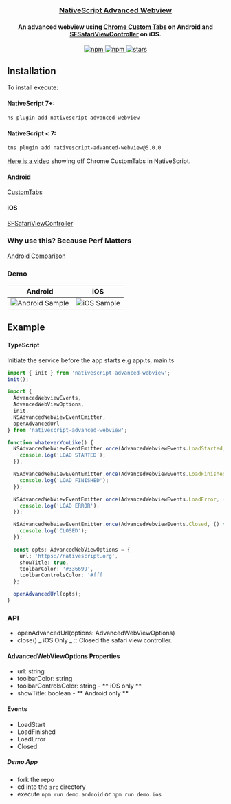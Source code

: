 <a align="center" href="https://www.npmjs.com/package/nativescript-advanced-webview">
    <h3 align="center">NativeScript Advanced Webview</h3>
</a>
<h4 align="center">
An advanced webview using <a href="https://developer.chrome.com/multidevice/android/customtabs#whatarethey">Chrome Custom Tabs</a> on Android and <a href="https://developer.apple.com/reference/safariservices/sfsafariviewcontroller?language=objc">SFSafariViewController</a> on iOS.
</h4>

<p align="center">
    <a href="https://www.npmjs.com/package/nativescript-advanced-webview">
        <img src="https://img.shields.io/npm/v/nativescript-advanced-webview.svg" alt="npm">
    </a>
    <a href="https://www.npmjs.com/package/nativescript-advanced-webview">
        <img src="https://img.shields.io/npm/dt/nativescript-advanced-webview.svg?label=npm%20downloads" alt="npm">
    </a>
    <a href="https://github.com/bradmartin/nativescript-advanced-webview/stargazers">
        <img src="https://img.shields.io/github/stars/bradmartin/nativescript-advanced-webview.svg" alt="stars">
    </a>
</p>

## Installation

To install execute:

#### NativeScript 7+:

```bash
ns plugin add nativescript-advanced-webview
```

#### NativeScript < 7:

```bash
tns plugin add nativescript-advanced-webview@5.0.0
```

[Here is a video](https://youtu.be/LVseK_CZp5g) showing off Chrome CustomTabs in NativeScript.

#### Android

[CustomTabs](https://developer.android.com/reference/android/support/customtabs/package-summary.html)

#### iOS

[SFSafariViewController](https://developer.apple.com/reference/safariservices/sfsafariviewcontroller?language=objc)

### Why use this? Because Perf Matters

[Android Comparison](https://developer.chrome.com/multidevice/images/customtab/performance.gif)

### Demo

| Android                                   | iOS                                             |
| ----------------------------------------- | ----------------------------------------------- |
| ![Android Sample](screens/chromeTabs.gif) | ![iOS Sample](screens/safariViewController.gif) |

## Example

#### TypeScript

Initiate the service before the app starts e.g app.ts, main.ts

```typescript
import { init } from 'nativescript-advanced-webview';
init();
```

```typescript
import {
  AdvancedWebviewEvents,
  AdvancedWebViewOptions,
  init,
  NSAdvancedWebViewEventEmitter,
  openAdvancedUrl
} from 'nativescript-advanced-webview';

function whateverYouLike() {
  NSAdvancedWebViewEventEmitter.once(AdvancedWebviewEvents.LoadStarted, () => {
    console.log('LOAD STARTED');
  });

  NSAdvancedWebViewEventEmitter.once(AdvancedWebviewEvents.LoadFinished, () => {
    console.log('LOAD FINISHED');
  });

  NSAdvancedWebViewEventEmitter.once(AdvancedWebviewEvents.LoadError, () => {
    console.log('LOAD ERROR');
  });

  NSAdvancedWebViewEventEmitter.once(AdvancedWebviewEvents.Closed, () => {
    console.log('CLOSED');
  });

  const opts: AdvancedWebViewOptions = {
    url: 'https://nativescript.org',
    showTitle: true,
    toolbarColor: '#336699',
    toolbarControlsColor: '#fff'
  };

  openAdvancedUrl(opts);
}
```

### API

- openAdvancedUrl(options: AdvancedWebViewOptions)
- close() _ iOS Only _ :: Closed the safari view controller.

#### AdvancedWebViewOptions Properties

- url: string
- toolbarColor: string
- toolbarControlsColor: string - ** iOS only **
- showTitle: boolean - ** Android only **

#### Events

- LoadStart
- LoadFinished
- LoadError
- Closed

##### Demo App

- fork the repo
- cd into the `src` directory
- execute `npm run demo.android` or `npm run demo.ios`
